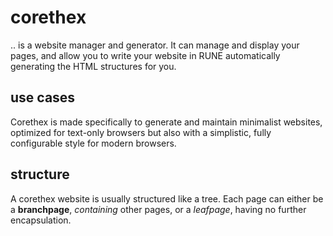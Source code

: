 # corethex
.. is a website manager and generator.
It can manage and display your pages, and allow you to write your website in RUNE automatically generating the HTML structures for you.

## use cases
Corethex is made specifically to generate and maintain minimalist websites, optimized for text-only browsers but also with a simplistic, fully configurable style for modern browsers.

## structure
A corethex website is usually structured like a tree. Each page can either be a **branchpage**, *containing* other pages, or a *leafpage*, having no further encapsulation.
